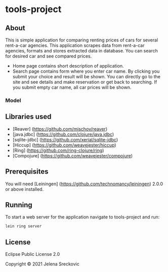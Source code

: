 # tools-project

## About

This is simple application for comparing renting prices of cars for several rent-a-car agencies. This application scrapes data from rent-a-car agencies, formats and stores extracted data in database. You can search for desired car and see compared prices. 
* Home page contains short description of application.
* Search page contains form where you enter car name. By clicking you submit your choice and result will be shown. You can directly go to the site and see details and make reservation or get back to searching. If you submit empty car name, all car prices will be shown.

### Model


## Libraries used

* [Reaver] (https://github.com/mischov/reaver)
* [java.jdbc] (https://github.com/clojure/java.jdbc)
* [sqlite-jdbc] (https://github.com/xerial/sqlite-jdbc)
* [Hiccup] (https://github.com/weavejester/hiccup)
* [Ring] (https://github.com/ring-clojure/ring)
* [Compojure] (https://github.com/weavejester/compojure)


## Prerequisites

You will need [Leiningen] (https://github.com/technomancy/leiningen) 2.0.0 or above installed.

## Running

To start a web server for the application navigate to tools-project and run: 
```bash
lein ring server
```

## License

Eclipse Public License 2.0

Copyright © 2021 Jelena Sreckovic
